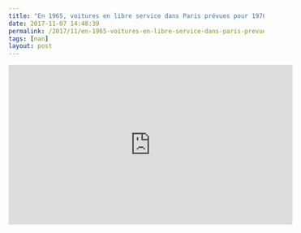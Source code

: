 ```yaml
---
title: "En 1965, voitures en libre service dans Paris prévues pour 1970"
date: 2017-11-07 14:48:39
permalink: /2017/11/en-1965-voitures-en-libre-service-dans-paris-prevues-pour-1970.html
tags: [nan]
layout: post
---
```


<iframe width="560" height="315" src="https://www.youtube.com/embed/sT1XlG2PBAw" frameborder="0" allowfullscreen></iframe>
